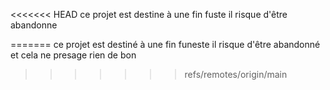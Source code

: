 <<<<<<< HEAD
ce projet est destine à une fin fuste
il risque d'être abandonne

=======
ce projet est destiné à une fin funeste
il risque d'être abandonné
et cela ne presage rien de bon
>>>>>>> refs/remotes/origin/main
